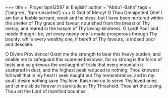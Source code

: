 +++
title = 'Prayer bpn12587 in English'
author = "Abdu'l-Bahá"
tags = ['lang-en', 'bpn-unsorted']
+++
O God of Mercy!  O Thou Omnipotent One!  I am but a feeble servant, weak and helpless, but I have been nurtured within the shelter of Thy grace and favour, nourished from the breast of Thy mercy, and reared in the bosom of Thy loving-kindness.  O Lord!  Poor and needy though I be, yet every needy one is made prosperous through Thy bounty, while every wealthy one, if bereft of Thy favours, is indeed poor and desolate.

O Divine Providence!  Grant me the strength to bear this heavy burden, and enable me to safeguard this supreme bestowal, for so strong is the force of tests and so grievous the onslaught of trials that every mountain is scattered in dust, and the highest peak reduced to nothing.  Thou knowest full well that in my heart I seek naught but Thy remembrance, and in my soul I desire nothing save Thy love.  Raise me up to serve Thy loved ones, and let me abide forever in servitude at Thy Threshold.  Thou art the Loving.  Thou art the Lord of manifold bounties.
